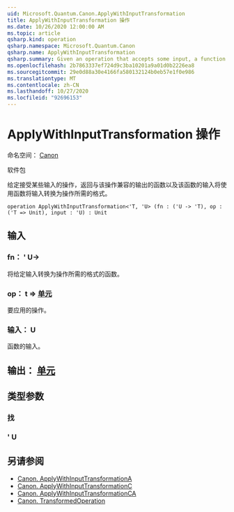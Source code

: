```yaml
---
uid: Microsoft.Quantum.Canon.ApplyWithInputTransformation
title: ApplyWithInputTransformation 操作
ms.date: 10/26/2020 12:00:00 AM
ms.topic: article
qsharp.kind: operation
qsharp.namespace: Microsoft.Quantum.Canon
qsharp.name: ApplyWithInputTransformation
qsharp.summary: Given an operation that accepts some input, a function that returns an output compatible with that operation, and an input to that function, applies the operation using the function to transform the input to a form expected by the operation.
ms.openlocfilehash: 2b7863337ef724d9c3ba10201a9a01d0b2226ea8
ms.sourcegitcommit: 29e0d88a30e4166fa580132124b0eb57e1f0e986
ms.translationtype: MT
ms.contentlocale: zh-CN
ms.lasthandoff: 10/27/2020
ms.locfileid: "92696153"
---
```

# <a name="applywithinputtransformation-operation"></a>ApplyWithInputTransformation 操作

命名空间： [Canon](xref:Microsoft.Quantum.Canon)

软件包 [](https://nuget.org/packages/)


给定接受某些输入的操作，返回与该操作兼容的输出的函数以及该函数的输入将使用函数将输入转换为操作所需的格式。

```qsharp
operation ApplyWithInputTransformation<'T, 'U> (fn : ('U -> 'T), op : ('T => Unit), input : 'U) : Unit
```


## <a name="input"></a>输入

### <a name="fn--u---t"></a>fn： ' U->

将给定输入转换为操作所需的格式的函数。


### <a name="op--t--unit"></a>op： t => [单元](xref:microsoft.quantum.lang-ref.unit) 

要应用的操作。


### <a name="input--u"></a>输入： U

函数的输入。



## <a name="output--unit"></a>输出： [单元](xref:microsoft.quantum.lang-ref.unit)



## <a name="type-parameters"></a>类型参数

### <a name="t"></a>找


### <a name="u"></a>' U



## <a name="see-also"></a>另请参阅

- [Canon. ApplyWithInputTransformationA](xref:Microsoft.Quantum.Canon.ApplyWithInputTransformationA)
- [Canon. ApplyWithInputTransformationC](xref:Microsoft.Quantum.Canon.ApplyWithInputTransformationC)
- [Canon. ApplyWithInputTransformationCA](xref:Microsoft.Quantum.Canon.ApplyWithInputTransformationCA)
- [Canon. TransformedOperation](xref:Microsoft.Quantum.Canon.TransformedOperation)